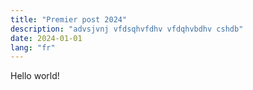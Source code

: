```yaml
---
title: "Premier post 2024"
description: "advsjvnj vfdsqhvfdhv vfdqhvbdhv cshdb"
date: 2024-01-01
lang: "fr"
---
```


Hello world!
